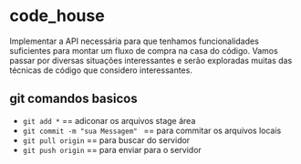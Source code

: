 # code_house
Implementar a API necessária para que tenhamos funcionalidades suficientes para montar um fluxo de compra na casa do código.  Vamos passar por diversas situações interessantes e serão exploradas muitas das técnicas de código que considero interessantes.

## git comandos basicos
- `git add *` == adiconar os arquivos stage área
- `git commit -m "sua Messagem" ` == para commitar os arquivos locais
- `git pull origin` == para buscar do servidor
- `git push origin` == para enviar para o servidor
